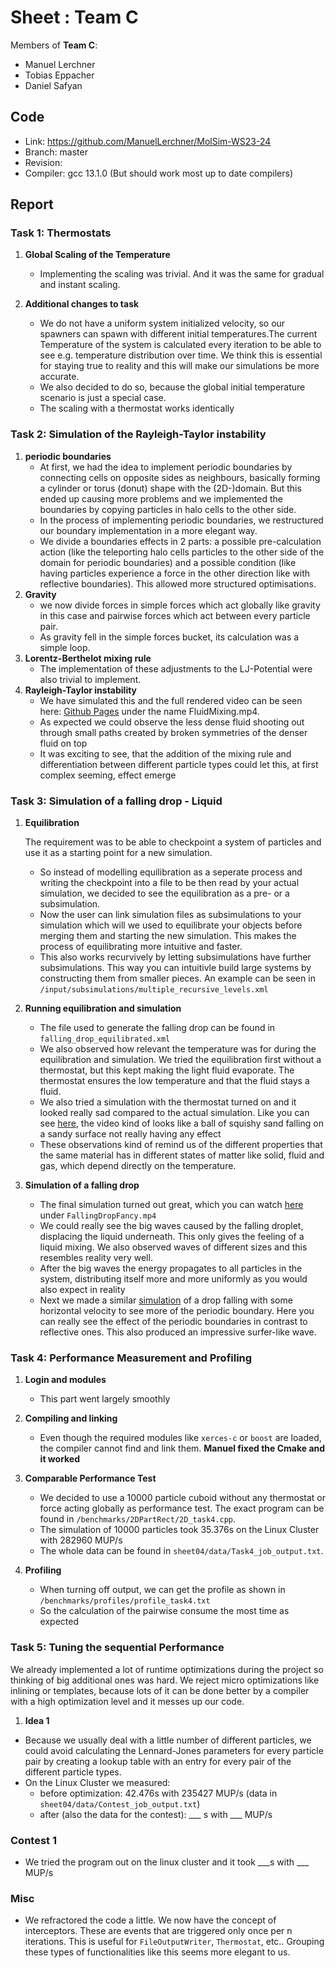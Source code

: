 # Sheet <TODO>: Team C

Members of **Team C**:

* Manuel Lerchner
* Tobias Eppacher
* Daniel Safyan

## Code

* Link:     <https://github.com/ManuelLerchner/MolSim-WS23-24>
* Branch:   master
* Revision: <TODO>
* Compiler: gcc 13.1.0 (But should work most up to date compilers)

## Report

### Task 1: Thermostats

1. **Global Scaling of the Temperature**
    * Implementing the scaling was trivial. And it was the same for gradual and instant scaling.

2. **Additional changes to task**
    * We do not have a uniform system initialized velocity, so our spawners can spawn with different initial temperatures.The current Temperature of the system is calculated every iteration to be able to see e.g. temperature distribution over time. We think this is essential for staying true to reality and this will make our simulations be more accurate.
    * We also decided to do so, because the global initial temperature scenario is just a special case.
    * The scaling with a thermostat works identically

### Task 2: Simulation of the Rayleigh-Taylor instability

1. **periodic boundaries**
    * At first, we had the idea to implement periodic boundaries by connecting cells on opposite sides as neighbours, basically forming a cylinder or torus (donut) shape with the (2D-)domain. But this ended up causing more problems and we implemented the boundaries by copying particles in halo cells to the other side.
    * In the process of implementing periodic boundaries, we restructured our boundary implementation in a more elegant way.
    * We divide a boundaries effects in 2 parts: a possible pre-calculation action (like the teleporting halo cells particles to the other side of the domain for periodic boundaries) and a possible condition (like having particles experience a force in the other direction like with reflective boundaries). This allowed more structured optimisations.
2. **Gravity**
    * we now divide forces in simple forces which act globally like gravity in this case and pairwise forces which act between every particle pair.
    * As gravity fell in the simple forces bucket, its calculation was a simple loop.
3. **Lorentz-Berthelot mixing rule**
    * The implementation of these adjustments to the LJ-Potential were also trivial to implement.
4. **Rayleigh-Taylor instability**
    * We have simulated this and the full rendered video can be seen here: [Github Pages](https://manuellerchner.github.io/MolSim-WS23-24/submissions/#sheet04) under the name FluidMixing.mp4.
    * As expected we could observe the less dense fluid shooting out through small paths created by broken symmetries of the denser fluid on top
    * It was exciting to see, that the addition of the mixing rule and differentiation between different particle types could let this, at first complex seeming, effect emerge

### Task 3: Simulation of a falling drop - Liquid

1. **Equilibration**

   The requirement was to be able to checkpoint a system of particles and use it as a starting point for a new simulation.
    * So instead of modelling equilibration as a seperate process and writing the checkpoint into a file to be then read by your actual simulation, we decided to see the equilibration as a pre- or a subsimulation.
    * Now the user can link simulation files as subsimulations to your simulation which will we used to equilibrate your objects before merging them and starting the new simulation. This makes the process of equilibrating more intuitive and faster.
    * This also works recurvively by letting subsimulations have further subsimulations. This way you can intuitivle build large systems by constructing them from smaller pieces. An example can be seen in `/input/subsimulations/multiple_recursive_levels.xml`
2. **Running equilibration and simulation**
    * The file used to generate the falling drop can be found in `falling_drop_equilibrated.xml`
    * We also observed how relevant the temperature was for during the equilibration and simulation. We tried the equilibration first without a thermostat, but this kept making the light fluid evaporate. The thermostat ensures the low temperature and that the fluid stays a fluid.
    * We also tried a simulation with the thermostat turned on and it looked really sad compared to the actual simulation. Like you can see [here](https://manuellerchner.github.io/MolSim-WS23-24/submissions/#sheet04), the video kind of looks like a ball of squishy sand falling on a sandy surface not really having any effect
    * These observations kind of remind us of the different properties that the same material has in different states of matter like solid, fluid and gas, which depend directly on the temperature.
3. **Simulation of a falling drop**
    * The final simulation turned out great, which you can watch [here](https://manuellerchner.github.io/MolSim-WS23-24/submissions/#sheet04) under `FallingDropFancy.mp4`
    * We could really see the big waves caused by the falling droplet, displacing the liquid underneath. This only gives the feeling of a liquid mixing. We also observed waves of different sizes and this resembles reality very well.
    * After the big waves the energy propagates to all particles in the system, distributing itself more and more uniformly as you would also expect in reality
    * Next we made a similar [simulation](https://manuellerchner.github.io/MolSim-WS23-24/submissions/#sheet04) of a drop falling with some horizontal velocity to see more of the periodic boundary. Here you can really see the effect of the periodic boundaries in contrast to reflective ones. This also produced an impressive surfer-like wave.

### Task 4: Performance Measurement and Profiling

1. **Login and modules**
    * This part went largely smoothly
2. **Compiling and linking**
    * Even though the required modules like `xerces-c` or `boost` are loaded, the compiler cannot find and link them.
      **Manuel fixed the Cmake and it worked** <TODO>
3. **Comparable Performance Test**
    * We decided to use a 10000 particle cuboid without any thermostat or force acting globally as performance test. The exact program can be found in `/benchmarks/2DPartRect/2D_task4.cpp`.
    * The simulation of 10000 particles took 35.376s on the Linux Cluster with 282960 MUP/s 
    * The whole data can be found in `sheet04/data/Task4_job_output.txt`.

4. **Profiling**
    * When turning off output, we can get the profile as shown in `/benchmarks/profiles/profile_task4.txt`
    * So the calculation of the pairwise consume the most time as expected

### Task 5: Tuning the sequential Performance
We already implemented a lot of runtime optimizations during the project so thinking of big additional ones was hard. We reject micro optimizations like inlining or templates, because lots of it can be done better by a compiler with a high optimization level and it messes up our code.
1. **Idea 1**
* Because we usually deal with a little number of different particles, we could avoid calculating the Lennard-Jones parameters for every particle pair by creating a lookup table with an entry for every pair of the different particle types.
* On the Linux Cluster we measured:
    * before optimization: 42.476s  with 235427 MUP/s (data in `sheet04/data/Contest_job_output.txt`)
    * after (also the data for the contest): ___ s with ___ MUP/s <TODO>
### Contest 1
* We tried the program out on the linux cluster and it took ___s with ___ MUP/s <TODO>


### Misc

* We refractored the code a little. We now have the concept of interceptors. These
  are events that are triggered only once per n iterations. This is useful for `FileOutputWriter`,
  `Thermostat`, etc.. Grouping these types of functionalities like this seems more elegant to us.
